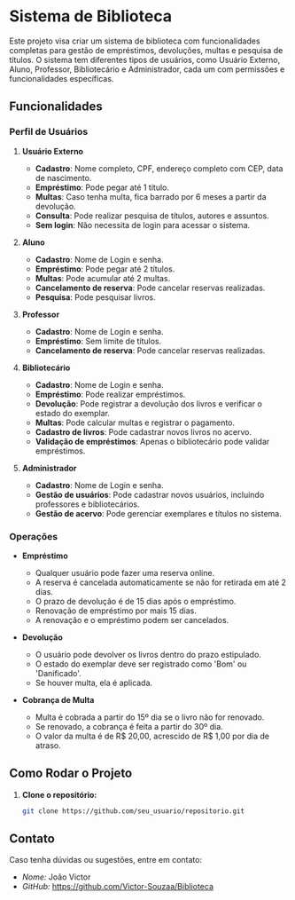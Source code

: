 # Sistema de Biblioteca

Este projeto visa criar um sistema de biblioteca com funcionalidades completas para gestão de empréstimos, devoluções, multas e pesquisa de títulos. O sistema tem diferentes tipos de usuários, como Usuário Externo, Aluno, Professor, Bibliotecário e Administrador, cada um com permissões e funcionalidades específicas.

## Funcionalidades

### Perfil de Usuários

1. **Usuário Externo**
   - **Cadastro**: Nome completo, CPF, endereço completo com CEP, data de nascimento.
   - **Empréstimo**: Pode pegar até 1 título.
   - **Multas**: Caso tenha multa, fica barrado por 6 meses a partir da devolução.
   - **Consulta**: Pode realizar pesquisa de títulos, autores e assuntos.
   - **Sem login**: Não necessita de login para acessar o sistema.

2. **Aluno**
   - **Cadastro**: Nome de Login e senha.
   - **Empréstimo**: Pode pegar até 2 títulos.
   - **Multas**: Pode acumular até 2 multas.
   - **Cancelamento de reserva**: Pode cancelar reservas realizadas.
   - **Pesquisa**: Pode pesquisar livros.

3. **Professor**
   - **Cadastro**: Nome de Login e senha.
   - **Empréstimo**: Sem limite de títulos.
   - **Cancelamento de reserva**: Pode cancelar reservas realizadas.

4. **Bibliotecário**
   - **Cadastro**: Nome de Login e senha.
   - **Empréstimo**: Pode realizar empréstimos.
   - **Devolução**: Pode registrar a devolução dos livros e verificar o estado do exemplar.
   - **Multas**: Pode calcular multas e registrar o pagamento.
   - **Cadastro de livros**: Pode cadastrar novos livros no acervo.
   - **Validação de empréstimos**: Apenas o bibliotecário pode validar empréstimos.

5. **Administrador**
   - **Cadastro**: Nome de Login e senha.
   - **Gestão de usuários**: Pode cadastrar novos usuários, incluindo professores e bibliotecários.
   - **Gestão de acervo**: Pode gerenciar exemplares e títulos no sistema.

### Operações

- **Empréstimo**
  - Qualquer usuário pode fazer uma reserva online.
  - A reserva é cancelada automaticamente se não for retirada em até 2 dias.
  - O prazo de devolução é de 15 dias após o empréstimo.
  - Renovação de empréstimo por mais 15 dias.
  - A renovação e o empréstimo podem ser cancelados.

- **Devolução**
  - O usuário pode devolver os livros dentro do prazo estipulado.
  - O estado do exemplar deve ser registrado como 'Bom' ou 'Danificado'.
  - Se houver multa, ela é aplicada.

- **Cobrança de Multa**
  - Multa é cobrada a partir do 15º dia se o livro não for renovado.
  - Se renovado, a cobrança é feita a partir do 30º dia.
  - O valor da multa é de R$ 20,00, acrescido de R$ 1,00 por dia de atraso.

## Como Rodar o Projeto

1. **Clone o repositório:**

   ```bash
   git clone https://github.com/seu_usuario/repositorio.git


## Contato

Caso tenha dúvidas ou sugestões, entre em contato:

- *Nome:* João Victor 
- *GitHub:* https://github.com/Victor-Souzaa/Biblioteca
